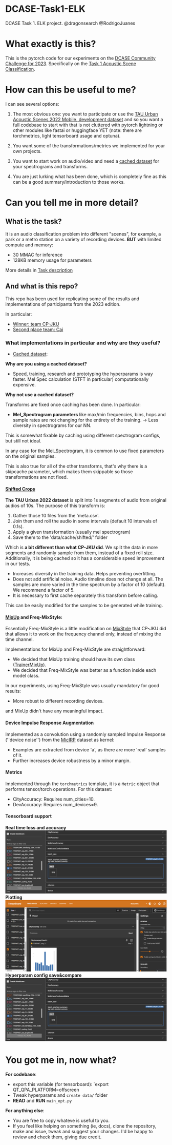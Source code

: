 # DCASE-Task1-ELK
DCASE Task 1. ELK project.
@dragonsearch @RodrigoJuanes

# What exactly is this?

This is the pytorch code for our experiments on the [DCASE Community Challenge for 2023](https://dcase.community/). Specifically on the [Task 1 Acoustic Scene Classification](https://dcase.community/challenge2023/).

# How can this be useful to me?

I can see several options:

1. The most obvious one: you want to participate or use the [TAU Urban Acoustic Scenes 2022 Mobile, development dataset](https://zenodo.org/records/6337421) and so you want a full codebase to start with that is not cluttered with pytorch lightning or other modules like fastai or huggingface YET (note: there are torchmetrics, light tensorboard usage and optuna).

2. You want some of the transformations/metrics we implemented for your own projects.

3. You want to start work on audio/video and need a [cached dataset](https://github.com/dragonsearch/DCASE-Task1/blob/main/dataset/cached_dataset.py) for your spectrograms and transforms.

4. You are just lurking what has been done, which is completely fine as this can be a good summary/introduction to those works.

# Can you tell me in more detail?

## What is the task?

It is an audio classification problem into different "scenes", for example, a park or a metro station on a variety of recording devices. **BUT** with limited compute and memory:

- 30 MMAC  for inference
- 128KB memory usage for parameters

More details in [Task description](https://dcase.community/challenge2023/task-low-complexity-acoustic-scene-classification)

## And what is this repo?

This repo has been used for replicating some of the results and implementations of participants from the 2023 edition.

In particular: 
- [Winner: team CP-JKU](https://dcase.community/challenge2023/task-low-complexity-acoustic-scene-classification-results#Schmid2023)
- [Second place team: Cai](https://dcase.community/challenge2023/task-low-complexity-acoustic-scene-classification-results#Cai2023) 

### What implementations in particular and why are they useful?

- [Cached dataset](https://github.com/dragonsearch/DCASE-Task1/blob/main/dataset/cached_dataset.py):

**Why are you using a cached dataset?**

- Speed, training, research and prototyping the hyperparams is way faster. Mel Spec calculation (STFT in particular) computationally expensive.

**Why not use a cached dataset?**

Transforms are fixed once caching has been done. In particular:

- **Mel_Spectrogram parameters** like max/min frequencies, bins, hops and sample rates are not changing for the entirety of the training. -> Less diversity in spectrograms for our NN.

This is somewhat fixable by caching using different spectrogram configs, but still not ideal.

In any case for the Mel_Spectrogram, it is common to use fixed parameters on the original samples.

This is also true for all of the other transforms, that's why there is a skipcache parameter, which makes them skippable so those transformations are not fixed. 

#### [Shifted Crops](https://github.com/dragonsearch/DCASE-Task1/blob/main/dataset/transforms.py#L173)

**The TAU Urban 2022 dataset** is split into 1s segments of audio from original audios of 10s. The purpose of this transform is:

1. Gather those 10 files from the 'meta.csv'.
2. Join them and roll the audio in some intervals (default 10 intervals of 0.1s).
3. Apply a given transformation (usually mel spectrogram)
4. Save them to the 'data/cache/shifted/' folder

Which is **a bit different than what CP-JKU did**. We split the data in more segments and randomly sample from them, instead of a fixed roll size. Additionally, it is being cached so it has a considerable speed improvement in our tests.

- Increases diversity in the training data. Helps preventing overfitting.
- Does not add artificial noise. Audio timeline does not change at all. The samples are more varied in the time spectrum by a factor of 10 (default). We recommend a factor of 5.
- It is necessary to first cache separately this transform before calling.

This can be easily modified for the samples to be generated while training.

#### [MixUp](https://github.com/facebookresearch/mixup-cifar10) and Freq-MixStyle:

Essentially Freq-MixStyle is a little modification on [MixStyle](https://github.com/KaiyangZhou/mixstyle-release) that CP-JKU did that allows it to work on the frequency channel only, instead of mixing the time channel. 

Implementations for MixUp and Freq-MixStyle are straightforward:

- We decided that MixUp training should have its own class ([TrainerMixUp](https://github.com/dragonsearch/DCASE-Task1/blob/main/core/train/trainer_mixup.py#L7)).
- We decided that Freq-MixStyle was better as a function inside each model class.

In our experiments, using Freq-MixStyle was usually mandatory for good results:
- More robust to different recording devices.

and MixUp didn't have any meaningful impact.

#### Device Impulse Response Augmentation

Implemented as a convolution using a randomly sampled Impulse Response (''device noise'') from the [MicIRP](https://micirp.blogspot.com/) dataset as kernel:
- Examples are extracted from device 'a', as there are more 'real' samples of it.
- Further increases device robustness by a minor margin.

#### Metrics

Implemented through the `torchmetrics` template, it is a `Metric` object that performs tensor/torch operations. For this dataset:

- CityAccuracy: Requires num_cities=10. 
- DevAccuracy: Requires num_devices=9. 

#### Tensorboard support
**Real time loss and accuracy**
![Real time loss and accuracy](./doc/img/hparams.png)
**Plotting**
![Plotting](./doc/img/plots.png)
**Hyperparam config save&compare**
![Hyperparam config save&compare](./doc/img/hparams.png)

# You got me in, now what?

**For codebase**:
- export this variable (for tensorboard): `export QT_QPA_PLATFORM=offscreen
- Tweak hyperparams and `create data/` folder
- **READ** and **RUN** `main_opt.py`

**For anything else**:
- You are free to copy whateve is useful to you.
- If you feel like helping on something (ie, docs), clone the repository, make and issue, tweak and suggest your changes. I'd be happy to review and check them, giving due credit.







